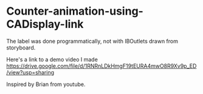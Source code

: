 # Counter-animation-using-CADisplay-link
The label was done programmatically, not with IBOutlets drawn from storyboard.

Here's a link to a demo video I made
https://drive.google.com/file/d/1RNRnLDkHmgF19tEURA4mwO8R9Xv9p_ED/view?usp=sharing

Inspired by Brian from youtube.
